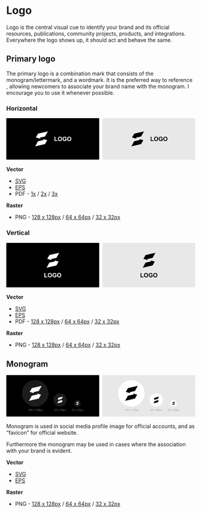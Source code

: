 # Logo

Logo is the central visual cue to identify your brand and its official resources, publications, community projects, products, and integrations. Everywhere the logo shows up, it should act and behave the same.


## Primary logo

The primary logo is a combination mark that consists of the monogram/lettermark, and a wordmark. It is the preferred way to reference , allowing newcomers to associate your brand name with the monogram. I encourage you to use it whenever possible.

### Horizontal

![logotype.img](/01%20-%20design/export/project%20overview/github/logotype%20-%20monogram%20&%20wordmark%20-%20horizontal.png)

**Vector**

- [SVG](/01%20-%20design/export/branding/logotype/monogram%20&%20wordmark%20-%20horizontal.svg)
- [EPS](/01%20-%20design/export/branding/logotype/monogram%20&%20wordmark%20-%20horizontal.eps)
- PDF - [1x](/01%20-%20design/export/branding/logotype/monogram%20&%20wordmark%20-%20horizontal/PDF/1x.pdf) / [2x](/01%20-%20design/export/branding/logotype/monogram%20&%20wordmark%20-%20horizontal/PDF/2x.pdf) / [3x](/01%20-%20design/export/branding/logotype/monogram%20&%20wordmark%20-%20horizontal/PDF/3x.pdf)

**Raster**

- PNG - [128 x 128px]() / [64 x 64px]() / [32 x 32px]()

### Vertical

![logotype.img](/01%20-%20design/export/project%20overview/github/logotype%20-%20monogram%20&%20wordmark%20-%20vertical.png)

**Vector**

- [SVG](/01%20-%20design/export/branding/logotype/monogram%20&%20wordmark%20-%20vertical.svg)
- [EPS](/01%20-%20design/export/branding/logotype/monogram%20&%20wordmark%20-%20vertical.eps)
- PDF - [128 x 128px]() / [64 x 64px]() / [32 x 32px]()

**Raster**

- PNG - [128 x 128px]() / [64 x 64px]() / [32 x 32px]()

## Monogram

![logotype.img](/01%20-%20design/export/project%20overview/github/logotype%20-%20monogram.png)

Monogram is used in social media profile image for official accounts, and as “favicon” for official website.

Furthermore the monogram may be used in cases where the association with your brand is evident.

**Vector**

- [SVG](/01%20-%20design/export/branding/logotype/monogram.svg)
- [EPS](/01%20-%20design/export/branding/logotype/monogram.eps)

**Raster**

- PNG - [128 x 128px]() / [64 x 64px]() / [32 x 32px]()
